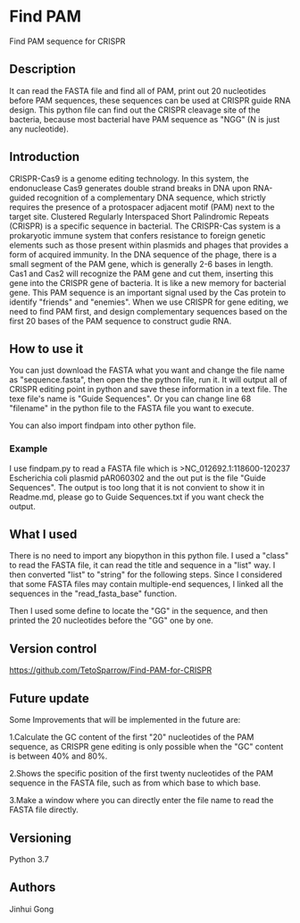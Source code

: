 # Find PAM

Find PAM sequence for CRISPR

## Description

It can read the FASTA file and find all of PAM, print out 20 nucleotides before PAM sequences, these sequences can be used at CRISPR guide RNA design. This python file can find out the CRISPR cleavage site of the bacteria, because most bacterial have PAM sequence as "NGG" (N is just any nucleotide).

## Introduction

CRISPR-Cas9 is a genome editing technology. In this system, the endonuclease Cas9 generates double strand breaks in DNA upon RNA-guided recognition of a complementary DNA sequence, which strictly requires the presence of a protospacer adjacent motif (PAM) next to the target site. Clustered Regularly Interspaced Short Palindromic Repeats (CRISPR) is a specific sequence in bacterial. The CRISPR-Cas system is a prokaryotic immune system that confers resistance to foreign genetic elements such as those present within plasmids and phages that provides a form of acquired immunity. In the DNA sequence of the phage, there is a small segment of the PAM gene, which is generally 2-6 bases in length. Cas1 and Cas2 will recognize the PAM gene and cut them, inserting this gene into the CRISPR gene of bacteria. It is like a new memory for bacterial gene. This PAM sequence is an important signal used by the Cas protein to identify "friends" and "enemies". When we use CRISPR for gene editing, we need to find PAM first, and design complementary sequences based on the first 20 bases of the PAM sequence to construct gudie RNA.

## How to use it

You can just download the FASTA what you want and change the file name as "sequence.fasta", then open the the python file, run it. It will output all of CRISPR editing point in python and save these information in a text file. The texe file's name is "Guide Sequences". Or you can change line 68 "filename" in the python file to the FASTA file you want to execute.

You can also import findpam into other python file.

### Example

I use findpam.py to read a FASTA file which is >NC_012692.1:118600-120237 Escherichia coli plasmid pAR060302 and the out put is the file "Guide Sequences".
The output is too long that it is not convient to show it in Readme.md, please go to Guide Sequences.txt if you want check the output.

## What I used

There is no need to import any biopython in this python file. I used a "class" to read the FASTA file, it can read the title and sequence in a "list" way. I then converted "list" to "string" for the following steps. Since I considered that some FASTA files may contain multiple-end sequences, I linked all the sequences in the "read_fasta_base" function.

Then I used some define to locate the "GG" in the sequence, and then printed the 20 nucleotides before the "GG" one by one.

## Version control

https://github.com/TetoSparrow/Find-PAM-for-CRISPR

## Future update

Some Improvements that will be implemented in the future are: 

1.Calculate the GC content of the first "20" nucleotides of the PAM sequence, as CRISPR gene editing is only possible when the "GC" content is between 40% and 80%.

2.Shows the specific position of the first twenty nucleotides of the PAM sequence in the FASTA file, such as from which base to which base.

3.Make a window where you can directly enter the file name to read the FASTA file directly.

## Versioning

Python 3.7

## Authors

Jinhui Gong
